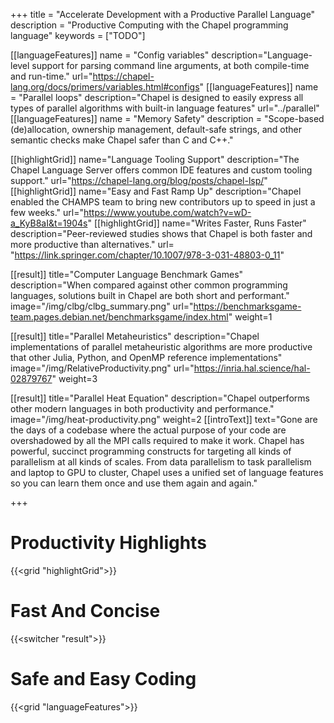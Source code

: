 +++
title = "Accelerate Development with a Productive Parallel Language"
description = "Productive Computing with the Chapel programming language"
keywords = ["TODO"]


[[languageFeatures]]
  name = "Config variables"
  description="Language-level support for parsing command line arguments, at both compile-time and run-time."
  url="https://chapel-lang.org/docs/primers/variables.html#configs"
[[languageFeatures]]
  name = "Parallel loops"
  description="Chapel is designed to easily express all types of parallel algorithms with built-in language features"
  url="../parallel"
[[languageFeatures]]
  name = "Memory Safety"
  description = "Scope-based (de)allocation, ownership management, default-safe strings, and other semantic checks make Chapel safer than C and C++."

[[highlightGrid]]
  name="Language Tooling Support"
  description="The Chapel Language Server offers common IDE features and  custom tooling support."
  url="https://chapel-lang.org/blog/posts/chapel-lsp/"
[[highlightGrid]]
  name="Easy and Fast Ramp Up"
  description="Chapel enabled the CHAMPS team to bring new contributors up to speed in just a few weeks."
  url="https://www.youtube.com/watch?v=wD-a_KyB8aI&t=1904s"
[[highlightGrid]]
  name="Writes Faster, Runs Faster"
  description="Peer-reviewed studies shows that Chapel is both faster and more productive than alternatives."
  url= "https://link.springer.com/chapter/10.1007/978-3-031-48803-0_11"

[[result]]
  title="Computer Language Benchmark Games"
  description="When compared against other common programming languages, solutions built in Chapel are both short and performant."
  image="/img/clbg/clbg_summary.png"
  url="https://benchmarksgame-team.pages.debian.net/benchmarksgame/index.html"
  weight=1

[[result]]
  title="Parallel Metaheuristics"
  description="Chapel implementations of parallel metaheuristic algorithms are more productive that other Julia, Python, and OpenMP reference implementations"
  image="/img/RelativeProductivity.png"
  url="https://inria.hal.science/hal-02879767"
  weight=3

[[result]]
  title="Parallel Heat Equation"
  description="Chapel outperforms other modern languages in both productivity and performance."
  image="/img/heat-productivity.png"
  weight=2
[[introText]]
text="Gone are the days of a codebase where the actual purpose of your code are overshadowed by all the MPI calls required to make it work. Chapel has powerful, succinct programming constructs for targeting all kinds of parallelism at all kinds of scales. From data parallelism to task parallelism and laptop to GPU to cluster, Chapel uses a unified set of language features so you can learn them once and use them again and again."

+++


# Productivity Highlights

{{<grid "highlightGrid">}}

# Fast And Concise 

{{<switcher "result">}}

# Safe and Easy Coding

{{<grid "languageFeatures">}}
